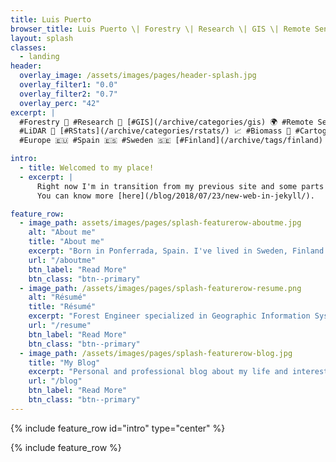 ```yaml
---
title: Luis Puerto
browser_title: Luis Puerto \| Forestry \| Research \| GIS \| Remote Sensing
layout: splash
classes:
  - landing
header:
  overlay_image: /assets/images/pages/header-splash.jpg
  overlay_filter1: "0.0"
  overlay_filter2: "0.7"
  overlay_perc: "42" 
excerpt: | 
  #Forestry 🌲 #Research 🔬 [#GIS](/archive/categories/gis) 🌍 #Remote Sensing 🛰       
  #LiDAR 🔦 [#RStats](/archive/categories/rstats/) 📈 #Biomass 🌱 #Cartography 🗺       
  #Europe 🇪🇺 #Spain 🇪🇸 #Sweden 🇸🇪 [#Finland](/archive/tags/finland) 🇫🇮 #Oregon US 🇺🇸

intro:
  - title: Welcomed to my place!
  - excerpt: | 
      Right now I'm in transition from my previous site and some parts are under development. 
      You can know more [here](/blog/2018/07/23/new-web-in-jekyll/).  

feature_row:
  - image_path: assets/images/pages/splash-featurerow-aboutme.jpg
    alt: "About me"
    title: "About me"
    excerpt: "Born in Ponferrada, Spain. I've lived in Sweden, Finland and United States, and traveled to several other places. Interested in Science and Technology, and fascinated about almost everything."
    url: "/aboutme"
    btn_label: "Read More"
    btn_class: "btn--primary"
  - image_path: /assets/images/pages/splash-featurerow-resume.png
    alt: "Résumé"
    title: "Résumé"
    excerpt: "Forest Engineer specialized in Geographic Information Systems and Remote Sensing technologies. What I've done and what is my professional background."
    url: "/resume"
    btn_label: "Read More"
    btn_class: "btn--primary"
  - image_path: /assets/images/pages/splash-featurerow-blog.jpg
    title: "My Blog"
    excerpt: "Personal and professional blog about my life and interests. I hope you enjoy my ideas and points of view. Comments are encourage."
    url: "/blog"
    btn_label: "Read More"
    btn_class: "btn--primary"
---
```

{% include feature_row id="intro" type="center" %}

{% include feature_row %}
